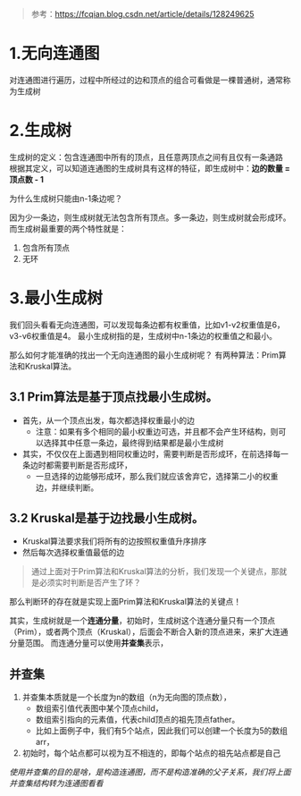 > 参考：https://fcqian.blog.csdn.net/article/details/128249625

# 1.无向连通图
对连通图进行遍历，过程中所经过的边和顶点的组合可看做是一棵普通树，通常称为生成树

# 2.生成树
生成树的定义：包含连通图中所有的顶点，且任意两顶点之间有且仅有一条通路
根据其定义，可以知道连通图的生成树具有这样的特征，即生成树中：**边的数量 = 顶点数 - 1**

为什么生成树只能由n-1条边呢？

因为少一条边，则生成树就无法包含所有顶点。多一条边，则生成树就会形成环。
而生成树最重要的两个特性就是： 
1. 包含所有顶点
2. 无环

# 3.最小生成树
我们回头看看无向连通图，可以发现每条边都有权重值，比如v1-v2权重值是6，v3-v6权重值是4。
最小生成树指的是，生成树中n-1条边的权重值之和最小。

那么如何才能准确的找出一个无向连通图的最小生成树呢？
有两种算法：Prim算法和Kruskal算法。
## 3.1 Prim算法是基于顶点找最小生成树。
- 首先，从一个顶点出发，每次都选择权重最小的边
  - 注意：如果有多个相同的最小权重边可选，并且都不会产生环结构，则可以选择其中任意一条边，最终得到结果都是最小生成树
- 其实，不仅仅在上面遇到相同权重边时，需要判断是否形成环，在前选择每一条边时都需要判断是否形成环，
  - 一旦选择的边能够形成环，那么我们就应该舍弃它，选择第二小的权重边，并继续判断。


## 3.2 Kruskal是基于边找最小生成树。
- Kruskal算法要求我们将所有的边按照权重值升序排序
- 然后每次选择权重值最低的边

> 通过上面对于Prim算法和Kruskal算法的分析，我们发现一个关键点，那就是必须实时判断是否产生了环？

那么判断环的存在就是实现上面Prim算法和Kruskal算法的关键点！

其实，生成树就是一个**连通分量**，初始时，生成树这个连通分量只有一个顶点（Prim），或者两个顶点（Kruskal），后面会不断合入新的顶点进来，来扩大连通分量范围。
而连通分量可以使用**并查集**表示，



## 并查集
1. 并查集本质就是一个长度为n的数组（n为无向图的顶点数），
   - 数组索引值代表图中某个顶点child，
   - 数组索引指向的元素值，代表child顶点的祖先顶点father。
   - 比如上面例子中，我们有5个站点，因此我们可以创建一个长度为5的数组arr，
2. 初始时，每个站点都可以视为互不相连的，即每个站点的祖先站点都是自己


_使用并查集的目的是啥，是构造连通图，而不是构造准确的父子关系，我们将上面并查集结构转为连通图看看_
















